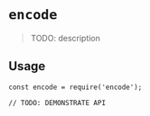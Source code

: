 # `encode`

> TODO: description

## Usage

```
const encode = require('encode');

// TODO: DEMONSTRATE API
```

